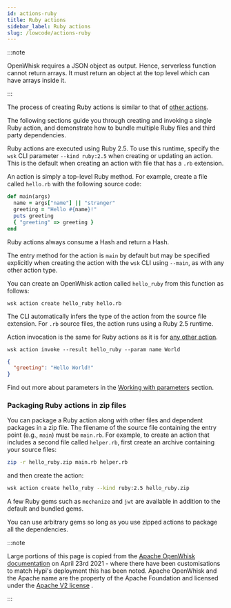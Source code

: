 ```yaml
---
id: actions-ruby
title: Ruby actions
sidebar_label: Ruby actions
slug: /lowcode/actions-ruby
---
```


:::note

OpenWhisk requires a JSON object as output. Hence, serverless function cannot return arrays. It must return an object at the top level which can have arrays inside it.

:::

The process of creating Ruby actions is similar to that of [other actions](openwhisk-actions.md#the-basics).

The following sections guide you through creating and invoking a single Ruby action, and demonstrate how to bundle multiple Ruby files and third party dependencies.

Ruby actions are executed using Ruby 2.5. To use this runtime, specify the `wsk` CLI parameter
`--kind ruby:2.5` when creating or updating an action. This is the default when creating an action
with file that has a `.rb` extension.

An action is simply a top-level Ruby method. For example, create a file called `hello.rb`
with the following source code:

```ruby
def main(args)
  name = args["name"] || "stranger"
  greeting = "Hello #{name}!"
  puts greeting
  { "greeting" => greeting }
end
```

Ruby actions always consume a Hash and return a Hash.

The entry method for the action is `main` by default but may be specified explicitly
when creating the action with the `wsk` CLI using `--main`, as with any other action type.

You can create an OpenWhisk action called `hello_ruby` from this function as follows:

```
wsk action create hello_ruby hello.rb
```

The CLI automatically infers the type of the action from the source file extension.
For `.rb` source files, the action runs using a Ruby 2.5 runtime.

Action invocation is the same for Ruby actions as it is for [any other action](openwhisk-actions.md#the-basics).

```
wsk action invoke --result hello_ruby --param name World
```

```json
{
  "greeting": "Hello World!"
}
```

Find out more about parameters in the [Working with parameters](openwhisk-parameters.md) section.

### Packaging Ruby actions in zip files

You can package a Ruby action along with other files and dependent packages in a zip file.
The filename of the source file containing the entry point (e.g., `main`) must be `main.rb`.
For example, to create an action that includes a second file called `helper.rb`,
first create an archive containing your source files:

```bash
zip -r hello_ruby.zip main.rb helper.rb
```
and then create the action:

```bash
wsk action create hello_ruby --kind ruby:2.5 hello_ruby.zip
```

A few Ruby gems such as `mechanize` and `jwt` are available in addition to the default and bundled gems.

You can use arbitrary gems so long as you use zipped actions to package all the dependencies.

:::note

Large portions of this page is copied from the [Apache OpenWhisk documentation](https://github.com/apache/openwhisk/tree/master/docs) on April 23rd 2021 - where there have been customisations to match Hypi's deployment this has been noted. Apache OpenWhisk and the Apache name are the property of the Apache Foundation and licensed under the [Apache V2 license](https://github.com/apache/openwhisk/blob/master/LICENSE.txt) .

:::